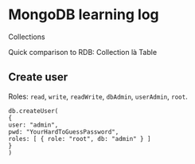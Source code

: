 # MongoDB learning log

Collections

Quick comparison to RDB: Collection là Table

## Create user

Roles: `read`, `write`, `readWrite`, `dbAdmin`, `userAdmin`, `root`.

```
db.createUser(
{
user: "admin",
pwd: "YourHardToGuessPassword",
roles: [ { role: "root", db: "admin" } ]
}
)
```